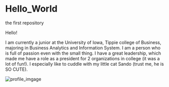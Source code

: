 # Hello_World
the first repository

Hello!

I am currently a junior at the University of Iowa, Tippie college of Business, majoring in Business Analytics and Information System.
I am a person who is full of passion even with the small thing.
I have a great leadership, which made me have a role as a president for 2 organizations in college (it was a lot of fun!).
I especially like to cuddle with my little cat Sando (trust me, he is SO CUTE).

![profile_imgage](https://avatars2.githubusercontent.com/u/72235190?s=400&u=0104f5312351ca43fe4415aaefe7de7d60648b80&v=4)
